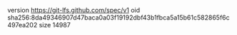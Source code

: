 version https://git-lfs.github.com/spec/v1
oid sha256:8da49346907d47baca0a03f19192dbf43b1fbca5a15b61c582865f6c497ea202
size 14987
